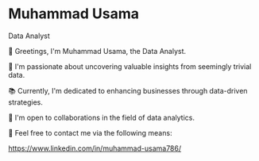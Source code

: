 # Muhammad Usama 
Data Analyst

👋 Greetings, I'm Muhammad Usama, the Data Analyst. 

🧐 I'm passionate about uncovering valuable insights from seemingly trivial data. 

📚 Currently, I'm dedicated to enhancing businesses through data-driven strategies. 

💼 I'm open to collaborations in the field of data analytics. 

📧 Feel free to contact me via the following means: 

  https://www.linkedin.com/in/muhammad-usama786/

